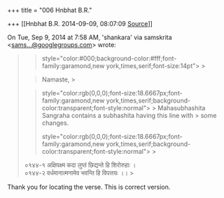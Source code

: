 +++
title = "006 Hnbhat B.R."

+++
[[Hnbhat B.R.	2014-09-09, 08:07:09 [Source](https://groups.google.com/g/samskrita/c/SwGPe-hi0eE)]]



On Tue, Sep 9, 2014 at 7:58 AM, 'shankara' via samskrita \<[sams...@googlegroups.com]()\> wrote:  

> 
> >  style="color:#000;background-color:#fff;font-family:garamond,new york,times,serif;font-size:14pt"> >
> 
> > Namaste, >
> 
> > 
> >   
> > 
> >  style="color:rgb(0,0,0);font-size:18.6667px;font-family:garamond,new york,times,serif;background-color:transparent;font-style:normal"> >
> Mahasubhashita Sangraha contains a subhashita having this line with > some changes.  
> > 
> >  style="color:rgb(0,0,0);font-size:18.6667px;font-family:garamond,new york,times,serif;background-color:transparent;font-style:normal"> >
>   
> ०१४४-१ अक्षिपक्ष्म कदा लुप्तं छिद्यन्ते हि शिरोरुहाः ।  
> ०१४४-२ वर्धमानात्मनामेव भवन्ति हि विपत्तयः ।। >
> 
> > 
> > 
> > 
> > 
> > 

  

Thank you for locating the verse. This is correct version.

